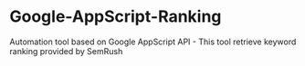 # Google-AppScript-Ranking
Automation tool based on Google AppScript API - This tool retrieve keyword ranking provided by SemRush
